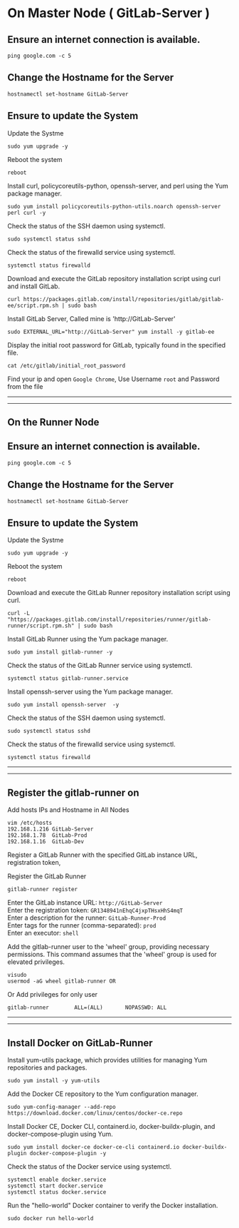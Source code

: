 # On Master Node ( GitLab-Server )

## Ensure an internet connection is available.

```
ping google.com -c 5
```

## Change the Hostname for the Server
```
hostnamectl set-hostname GitLab-Server
```

## Ensure to update the System

Update the Systme
```
sudo yum upgrade -y
```

Reboot the system
```
reboot
```

Install curl, policycoreutils-python, openssh-server, and perl using the Yum package manager.
```
sudo yum install policycoreutils-python-utils.noarch openssh-server perl curl -y
```

Check the status of the SSH daemon using systemctl.
```
sudo systemctl status sshd
```

Check the status of the firewalld service using systemctl.
```
systemctl status firewalld
```

Download and execute the GitLab repository installation script using curl and install GitLab.
```
curl https://packages.gitlab.com/install/repositories/gitlab/gitlab-ee/script.rpm.sh | sudo bash
```

Install GitLab  Server, Called mine is 'http://GitLab-Server'
```
sudo EXTERNAL_URL="http://GitLab-Server" yum install -y gitlab-ee
```


Display the initial root password for GitLab, typically found in the specified file.
```
cat /etc/gitlab/initial_root_password
```

Find your ip and open `Google Chrome`, Use Username `root` and Password from the file 

___
___


## On the Runner Node 

## Ensure an internet connection is available.

```
ping google.com -c 5
```

## Change the Hostname for the Server
```
hostnamectl set-hostname GitLab-Server
```

## Ensure to update the System

Update the Systme
```
sudo yum upgrade -y
```

Reboot the system
```
reboot
```

Download and execute the GitLab Runner repository installation script using curl.
```
curl -L "https://packages.gitlab.com/install/repositories/runner/gitlab-runner/script.rpm.sh" | sudo bash
```

Install GitLab Runner using the Yum package manager.
```
sudo yum install gitlab-runner -y
```

Check the status of the GitLab Runner service using systemctl.
```
systemctl status gitlab-runner.service
```

Install openssh-server using the Yum package manager.
```
sudo yum install openssh-server  -y
```

Check the status of the SSH daemon using systemctl.
```
sudo systemctl status sshd
```

Check the status of the firewalld service using systemctl.
```
systemctl status firewalld
```
___
___


## Register the gitlab-runner on 

Add hosts IPs and Hostname in All Nodes
```
vim /etc/hosts
192.168.1.216 GitLab-Server
192.168.1.78  GitLab-Prod
192.168.1.16  GitLab-Dev
```

Register a GitLab Runner with the specified GitLab instance URL, registration token,

Register the GitLab Runner
```
gitlab-runner register
```
Enter the GitLab instance URL: `http://GitLab-Server`  
Enter the registration token:  `GR1348941nEhqC4jxpTHsxHhS4mqT`  
Enter a description for the runner: `GitLab-Runner-Prod`  
Enter tags for the runner (comma-separated): `prod`  
Enter an executor:  `shell`  



Add the gitlab-runner user to the 'wheel' group, providing necessary permissions.
This command assumes that the 'wheel' group is used for elevated privileges.


```
visudo
usermod -aG wheel gitlab-runner OR 
```
Or Add privileges for only user
```
gitlab-runner        ALL=(ALL)       NOPASSWD: ALL
```
___
___

## Install Docker on GitLab-Runner

Install yum-utils package, which provides utilities for managing Yum repositories and packages.
```
sudo yum install -y yum-utils
```

Add the Docker CE repository to the Yum configuration manager.
```
sudo yum-config-manager --add-repo https://download.docker.com/linux/centos/docker-ce.repo
```

Install Docker CE, Docker CLI, containerd.io, docker-buildx-plugin, and docker-compose-plugin using Yum.
```
sudo yum install docker-ce docker-ce-cli containerd.io docker-buildx-plugin docker-compose-plugin -y
```

Check the status of the Docker service using systemctl.
```
systemctl enable docker.service
systemctl start docker.service
systemctl status docker.service
```

Run the "hello-world" Docker container to verify the Docker installation.
```
sudo docker run hello-world
```
